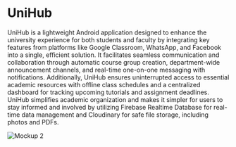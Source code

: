 # UniHub

UniHub is a lightweight Android application designed to enhance the university experience for both students and faculty by integrating key features from platforms like Google Classroom, WhatsApp, and Facebook into a single, efficient solution. It facilitates seamless communication and collaboration through automatic course group creation, department-wide announcement channels, and real-time one-on-one messaging with notifications. Additionally, UniHub ensures uninterrupted access to essential academic resources with offline class schedules and a centralized dashboard for tracking upcoming tutorials and assignment deadlines. UniHub simplifies academic organization and makes it simpler for users to stay informed and involved by utilizing Firebase Realtime Database for real-time data management and Cloudinary for safe file storage, including photos and PDFs.

![Mockup 2](https://github.com/user-attachments/assets/766fdccd-8044-4148-8a07-3850066d87ef)
